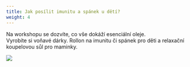 ```yaml
---
title: Jak posílit imunitu a spánek u dětí?
weight: 4
---
```

Na workshopu se dozvíte, co vše dokáží esenciální oleje. \
Vyrobíte si voňavé dárky.  Rollon na imunitu či spánek pro děti a  relaxační koupelovou sůl pro maminky.

![](/images/uploads/aroma.jpg)
